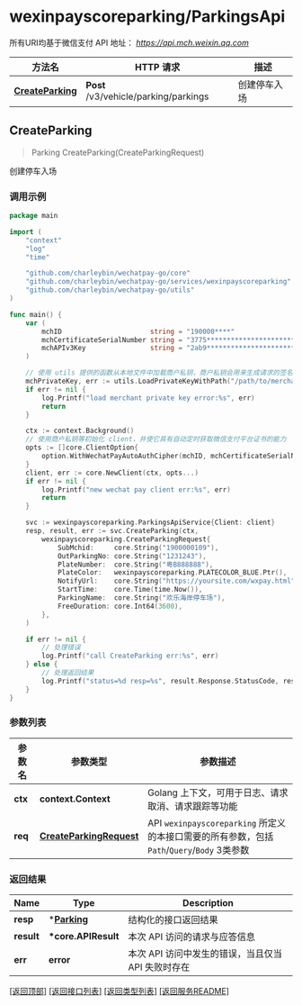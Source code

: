 # wexinpayscoreparking/ParkingsApi

所有URI均基于微信支付 API 地址： *https://api.mch.weixin.qq.com*

| 方法名                              | HTTP 请求                             | 描述         |
| ----------------------------------- | ------------------------------------- | ------------ |
| [**CreateParking**](#createparking) | **Post** /v3/vehicle/parking/parkings | 创建停车入场 |



## CreateParking

> Parking CreateParking(CreateParkingRequest)

创建停车入场



### 调用示例

```go
package main

import (
	"context"
	"log"
	"time"

	"github.com/charleybin/wechatpay-go/core"
	"github.com/charleybin/wechatpay-go/services/wexinpayscoreparking"
	"github.com/charleybin/wechatpay-go/utils"
)

func main() {
	var (
		mchID                      string = "190000****"                               // 商户号
		mchCertificateSerialNumber string = "3775************************************" // 商户证书序列号
		mchAPIv3Key                string = "2ab9****************************"         // 商户APIv3密钥
	)

	// 使用 utils 提供的函数从本地文件中加载商户私钥，商户私钥会用来生成请求的签名
	mchPrivateKey, err := utils.LoadPrivateKeyWithPath("/path/to/merchant/apiclient_key.pem")
	if err != nil {
		log.Printf("load merchant private key error:%s", err)
		return
	}

	ctx := context.Background()
	// 使用商户私钥等初始化 client，并使它具有自动定时获取微信支付平台证书的能力
	opts := []core.ClientOption{
		option.WithWechatPayAutoAuthCipher(mchID, mchCertificateSerialNumber, mchPrivateKey, mchAPIv3Key),
	}
	client, err := core.NewClient(ctx, opts...)
	if err != nil {
		log.Printf("new wechat pay client err:%s", err)
		return
	}

	svc := wexinpayscoreparking.ParkingsApiService{Client: client}
	resp, result, err := svc.CreateParking(ctx,
		wexinpayscoreparking.CreateParkingRequest{
			SubMchid:     core.String("1900000109"),
			OutParkingNo: core.String("1231243"),
			PlateNumber:  core.String("粤B888888"),
			PlateColor:   wexinpayscoreparking.PLATECOLOR_BLUE.Ptr(),
			NotifyUrl:    core.String("https://yoursite.com/wxpay.html"),
			StartTime:    core.Time(time.Now()),
			ParkingName:  core.String("欢乐海岸停车场"),
			FreeDuration: core.Int64(3600),
		},
	)

	if err != nil {
		// 处理错误
		log.Printf("call CreateParking err:%s", err)
	} else {
		// 处理返回结果
		log.Printf("status=%d resp=%s", result.Response.StatusCode, resp)
	}
}
```

### 参数列表
| 参数名  | 参数类型                                            | 参数描述                                                                                   |
| ------- | --------------------------------------------------- | ------------------------------------------------------------------------------------------ |
| **ctx** | **context.Context**                                 | Golang 上下文，可用于日志、请求取消、请求跟踪等功能                                        |
| **req** | [**CreateParkingRequest**](CreateParkingRequest.md) | API `wexinpayscoreparking` 所定义的本接口需要的所有参数，包括`Path`/`Query`/`Body` 3类参数 |

### 返回结果
| Name       | Type                        | Description                                        |
| ---------- | --------------------------- | -------------------------------------------------- |
| **resp**   | \*[**Parking**](Parking.md) | 结构化的接口返回结果                               |
| **result** | **\*core.APIResult**        | 本次 API 访问的请求与应答信息                      |
| **err**    | **error**                   | 本次 API 访问中发生的错误，当且仅当 API 失败时存在 |

[\[返回顶部\]](#wexinpayscoreparkingparkingsapi)
[\[返回接口列表\]](README.md#接口列表)
[\[返回类型列表\]](README.md#类型列表)
[\[返回服务README\]](README.md)

